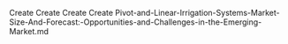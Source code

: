 Create Create Create Create Pivot-and-Linear-Irrigation-Systems-Market-Size-And-Forecast:-Opportunities-and-Challenges-in-the-Emerging-Market.md
